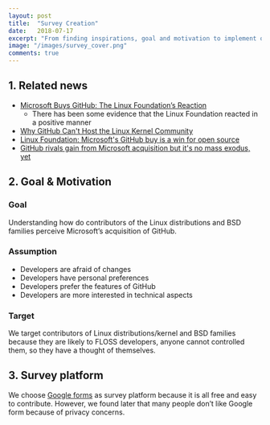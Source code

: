 ```yaml
---
layout: post
title:  "Survey Creation"
date:   2018-07-17
excerpt: "From finding inspirations, goal and motivation to implement our survey."
image: "/images/survey_cover.png"
comments: true
---
```

## 1. Related news
- [Microsoft Buys GitHub: The Linux Foundation’s Reaction](https://www.linuxfoundation.org/blog/microsoft-buys-github-the-linux-foundations-reaction/)
  - There has been some evidence that the Linux Foundation reacted in a positive manner
- [Why GitHub Can't Host the Linux Kernel Community](https://news.ycombinator.com/item?id=14972872)
- [Linux Foundation: Microsoft's GitHub buy is a win for open source](https://www.zdnet.com/article/linux-foundation-microsofts-github-buy-is-a-win-for-open-source/)
- [GitHub rivals gain from Microsoft acquisition but it's no mass exodus, yet](https://www.zdnet.com/article/github-rivals-gain-from-microsoft-acquisition-but-its-no-mass-exodus-yet/)

## 2.  Goal & Motivation
### Goal
Understanding how do contributors of the Linux distributions and BSD families perceive Microsoft’s acquisition of GitHub.
### Assumption 
- Developers are afraid of changes
- Developers have personal preferences
- Developers prefer the features of GitHub
- Developers are more interested in technical aspects

### Target
We target contributors of Linux distributions/kernel and BSD families because they are likely to FLOSS developers, anyone cannot controlled them, so they have a thought of themselves.

## 3. Survey platform
We choose [Google forms](https://docs.google.com/forms/u/0/)  as survey platform because it is all free and easy to contribute. However, we found later that many people don’t like Google form because of privacy concerns.

